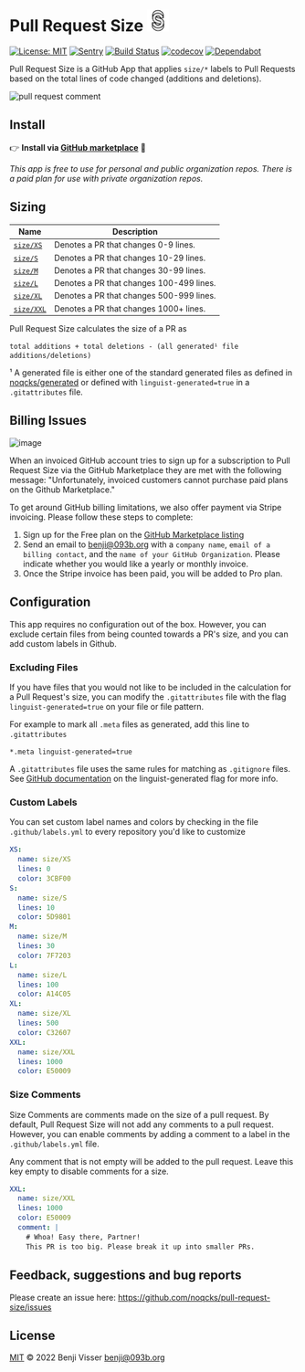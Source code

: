 # Pull Request Size <img src="static/logo.png" alt="logo" width="38">

[![License: MIT](https://img.shields.io/badge/License-MIT-yellow.svg)](https://opensource.org/licenses/MIT)
[![Sentry](https://img.shields.io/badge/sentry-enabled-green)](https://sentry.io)
[![Build Status](https://github.com/noqcks/pull-request-size/workflows/Test/badge.svg)](https://github.com/noqcks/pull-request-size/actions)
[![codecov](https://codecov.io/gh/noqcks/pull-request-size/branch/master/graph/badge.svg?token=qw3AMD6G8H)](https://codecov.io/gh/noqcks/pull-request-size)
[![Dependabot](https://badgen.net/badge/Dependabot/enabled/green?icon=dependabot)](https://dependabot.com/)

Pull Request Size is a GitHub App that applies `size/*` labels to Pull Requests based on the total lines of code changed (additions and deletions).

<img width="767" alt="pull request comment" src="https://user-images.githubusercontent.com/4740147/47858607-d7e05f80-ddc2-11e8-97d9-247033cc9a12.png">

## Install

👉 **Install via [GitHub marketplace](https://github.com/marketplace/pull-request-size/)** 🌟

_This app is free to use for personal and public organization repos. There is a paid plan for
use with private organization repos._

## Sizing

| Name | Description |
| ---- | ----------- |
| <a id="size/XS" href="#size/XS">`size/XS`</a> | Denotes a PR that changes 0-9 lines. |
| <a id="size/S" href="#size/S">`size/S`</a> | Denotes a PR that changes 10-29 lines. |
| <a id="size/M" href="#size/M">`size/M`</a> | Denotes a PR that changes 30-99 lines. |
| <a id="size/L" href="#size/L">`size/L`</a> | Denotes a PR that changes 100-499 lines. |
| <a id="size/XL" href="#size/XL">`size/XL`</a> | Denotes a PR that changes 500-999 lines. |
| <a id="size/XXL" href="#size/XXL">`size/XXL`</a> | Denotes a PR that changes 1000+ lines. |

Pull Request Size calculates the size of a PR as

```
total additions + total deletions - (all generated¹ file additions/deletions)
```

¹ A generated file is either one of the standard generated files as defined in [noqcks/generated](https://github.com/noqcks/generated/blob/master/lib/generated.js) or defined with `linguist-generated=true` in a `.gitattributes` file.

## Billing Issues

<img width="579" alt="image" src="https://user-images.githubusercontent.com/4740147/202276762-3c13b106-1194-4725-80ba-a65e8ffaffc0.png">

When an invoiced GitHub account tries to sign up for a subscription to Pull Request Size via the GitHub Marketplace they are met with the following message: "Unfortunately, invoiced customers cannot purchase paid plans on the Github Marketplace."

To get around GitHub billing limitations, we also offer payment via Stripe invoicing. Please follow these steps to complete:

1. Sign up for the Free plan on the [GitHub Marketplace listing](https://github.com/marketplace/pull-request-size)
2. Send an email to benji@093b.org with a `company name`, `email of a billing contact`, and the `name of your GitHub Organization`. Please indicate whether you would like a yearly or monthly invoice.
3. Once the Stripe invoice has been paid, you will be added to Pro plan.

## Configuration

This app requires no configuration out of the box. However, you can exclude certain files
from being counted towards a PR's size, and you can add custom labels in Github.

### Excluding Files

If you have files that you would not like to be included in the calculation for a Pull Request's size, you can modify the `.gitattributes` file with the flag `linguist-generated=true` on your file or file pattern.

For example to mark all `.meta` files as generated, add this line to `.gitattributes`

```gitattributes
*.meta linguist-generated=true
```

A `.gitattributes` file uses the same rules for matching as `.gitignore` files. See [GitHub documentation](https://docs.github.com/en/github/administering-a-repository/managing-repository-settings/customizing-how-changed-files-appear-on-github) on the linguist-generated flag for more info.

### Custom Labels

You can set custom label names and colors by checking in the file `.github/labels.yml` to every repository you'd like to customize

```yaml
XS:
  name: size/XS
  lines: 0
  color: 3CBF00
S:
  name: size/S
  lines: 10
  color: 5D9801
M:
  name: size/M
  lines: 30
  color: 7F7203
L:
  name: size/L
  lines: 100
  color: A14C05
XL:
  name: size/XL
  lines: 500
  color: C32607
XXL:
  name: size/XXL
  lines: 1000
  color: E50009
```

### Size Comments

Size Comments are comments made on the size of a pull request. By default, Pull Request Size
will not add any comments to a pull request. However, you can enable comments by adding
a comment to a label in the `.github/labels.yml` file.

Any comment that is not empty will be added to the pull request. Leave this key empty
to disable comments for a size.

```yaml
XXL:
  name: size/XXL
  lines: 1000
  color: E50009
  comment: |
    # Whoa! Easy there, Partner!
    This PR is too big. Please break it up into smaller PRs.
```

## Feedback, suggestions and bug reports

Please create an issue here: https://github.com/noqcks/pull-request-size/issues

## License

[MIT](LICENSE) © 2022 Benji Visser <benji@093b.org>

